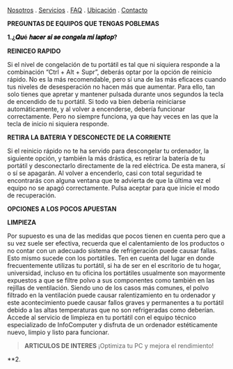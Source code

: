 [Nosotros](./nosotros.md) . [Servicios](./servicios.md) . [FAQ](FAQ.md) . [Ubicación](ubicacion.md) . [Contacto](./contacto.md)

**PREGUNTAS DE EQUIPOS QUE TENGAS POBLEMAS**


**1.¿𝑸𝒖é 𝒉𝒂𝒄𝒆𝒓 𝒔𝒊 𝒔𝒆 𝒄𝒐𝒏𝒈𝒆𝒍𝒂 𝒎𝒊 𝒍𝒂𝒑𝒕𝒐𝒑?**


**REINICEO RAPIDO**


Si el nivel de congelación de tu portátil es tal que ni siquiera responde a la combinación “Ctrl + Alt + Supr”, deberás optar por la opción de reinicio rápido. No es la más recomendable, pero sí una de las más eficaces cuando tus niveles de desesperación no hacen más que aumentar.
Para ello, tan solo tienes que apretar y mantener pulsada durante unos segundos la tecla de encendido de tu portátil. Si todo va bien debería reiniciarse automáticamente, y al volver a encenderse, debería funcionar correctamente. Pero no siempre funciona, ya que hay veces en las que la tecla de inicio ni siquiera responde.


**RETIRA LA BATERIA Y DESCONECTE DE LA CORRIENTE**


Si el reinicio rápido no te ha servido para descongelar tu ordenador, la siguiente opción, y también la más drástica, es retirar la batería de tu portátil y desconectarlo directamente de la red eléctrica. De esta manera, sí o sí se apagarán. Al volver a encenderlo, casi con total seguridad te encontrarás con alguna ventana que te advierta de que la última vez el equipo no se apagó correctamente. Pulsa aceptar para que inicie el modo de recuperación.


**OPCIONES A LOS POCOS APUESTAN**


**LIMPIEZA**


Por supuesto es una de las medidas que pocos tienen en cuenta pero que a su vez suele ser efectiva, recuerda que el calentamiento de los productos o no contar con un adecuado sistema de refrigeración puede causar fallas. Esto mismo sucede con los portátiles.
Ten en cuenta del lugar en donde frecuentemente utilizas tu portátil, si ha de ser en el escritorio de tu hogar, universidad, incluso en tu oficina los portátiles usualmente son mayormente expuestos a que se filtre polvo a sus componentes como también en las rejillas de ventilación.
Siendo uno de los casos más comunes, el polvo filtrado en la ventilación puede causar ralentizamiento en tu ordenador y este acontecimiento puede causar fallos graves y permanentes a tu portátil debido a las altas temperaturas que no son refrigeradas como deberían.
Accede al servicio de limpieza en tu portátil con el equipo técnico especializado de InfoComputer y disfruta de un ordenador estéticamente nuevo, limpio y listo para funcionar.


>**ARTICULOS DE  INTERES** 
>¡Optimiza tu PC y mejora el rendimiento!

**2.
